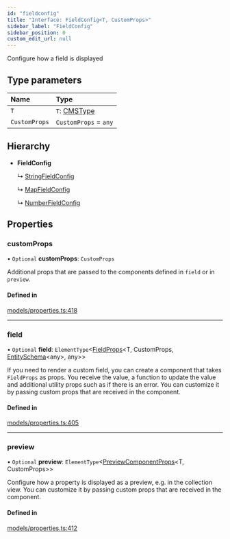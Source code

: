 ```yaml
---
id: "fieldconfig"
title: "Interface: FieldConfig<T, CustomProps>"
sidebar_label: "FieldConfig"
sidebar_position: 0
custom_edit_url: null
---
```


Configure how a field is displayed

## Type parameters

| Name | Type |
| :------ | :------ |
| `T` | `T`: [CMSType](../types/cmstype.md) |
| `CustomProps` | `CustomProps` = `any` |

## Hierarchy

- **FieldConfig**

  ↳ [StringFieldConfig](stringfieldconfig.md)

  ↳ [MapFieldConfig](mapfieldconfig.md)

  ↳ [NumberFieldConfig](numberfieldconfig.md)

## Properties

### customProps

• `Optional` **customProps**: `CustomProps`

Additional props that are passed to the components defined in `field`
or in `preview`.

#### Defined in

[models/properties.ts:418](https://github.com/Camberi/firecms/blob/b1328ad/src/models/properties.ts#L418)

___

### field

• `Optional` **field**: `ElementType`<[FieldProps](fieldprops.md)<T, CustomProps, [EntitySchema](entityschema.md)<any\>, any\>\>

If you need to render a custom field, you can create a component that
takes `FieldProps` as props. You receive the value, a function to
update the value and additional utility props such as if there is an error.
You can customize it by passing custom props that are received
in the component.

#### Defined in

[models/properties.ts:405](https://github.com/Camberi/firecms/blob/b1328ad/src/models/properties.ts#L405)

___

### preview

• `Optional` **preview**: `ElementType`<[PreviewComponentProps](previewcomponentprops.md)<T, CustomProps\>\>

Configure how a property is displayed as a preview, e.g. in the collection
view. You can customize it by passing custom props that are received
in the component.

#### Defined in

[models/properties.ts:412](https://github.com/Camberi/firecms/blob/b1328ad/src/models/properties.ts#L412)

